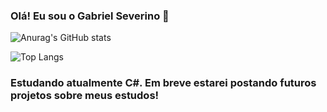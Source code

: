 
### Olá! Eu sou o Gabriel Severino 👋

![Anurag's GitHub stats](https://github-readme-stats.vercel.app/api?username=gabrielfsev&show_icons=true&theme=radical)

![Top Langs](https://github-readme-stats.vercel.app/api/top-langs/?username=gabrielfsev&size_weight=0.5&count_weight=0.5)

### Estudando atualmente C#. Em breve estarei postando futuros projetos sobre meus estudos!
